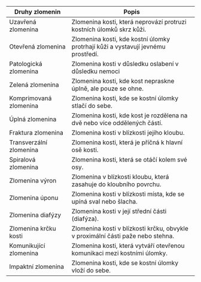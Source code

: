 | Druhy zlomenin           | Popis                                                                                                                                              |
|--------------------------|----------------------------------------------------------------------------------------------------------------------------------------------------|
| Uzavřená zlomenina       | Zlomenina kosti, která neprovází protruzi kostních úlomků skrz kůži.                                                                                |
| Otevřená zlomenina        | Zlomenina kosti, kde kostní úlomky protrhají kůži a vystavují jevnému prostředí.                                                                     |
| Patologická zlomenina     | Zlomenina kosti v důsledku oslabení v důsledku nemoci                                                                                                |
| Zelená zlomenina          | Zlomenina kosti, kde kost nepraskne úplně, ale pouze se ohne.                                                                                         |
| Komprimovaná zlomenina    | Zlomenina kosti, kde se kostní úlomky stlačí do sebe.                                                                                                |
| Úplná zlomenina           | Zlomenina kosti, kde kost je rozdělena na dvě nebo více oddělených částí.                                                                             |
| Fraktura zlomenina        | Zlomenina kosti v blízkosti jejího kloubu.                                                                                                           |
| Transverzální zlomenina   | Zlomenina kosti, která je příčná k hlavní osě kosti.                                                                                                 |
| Spiralová zlomenina       | Zlomenina kosti, která se otáčí kolem své osy.                                                                                                       |
| Zlomenina výron           | Zlomenina v blízkosti kloubu, která zasahuje do kloubního povrchu.                                                                                     |
| Zlomenina úponu           | Zlomenina kosti v blízkosti místa, kde se upíná sval nebo šlacha.                                                                                     |
| Zlomenina diafýzy         | Zlomenina kosti v její střední části (diafýza).                                                                                                      |
| Zlomenina krčku kosti     | Zlomenina kosti v blízkosti krčku, obvykle v proximální části paže nebo stehna.                                                                       |
| Komunikující zlomenina    | Zlomenina kosti, která vytváří otevřenou komunikaci mezi kostními úlomky.                                                                             |
| Impaktní zlomenina        | Zlomenina kosti, kde se kostní úlomky vloží do sebe.                                                                                                 |
